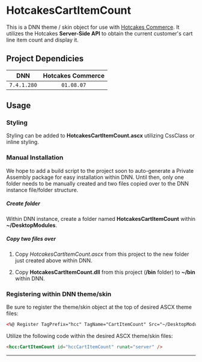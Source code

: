 # HotcakesCartItemCount
This is a DNN theme / skin object for use with [Hotcakes Commerce](http://www.hotcakescommerce.com).  It utilizes the Hotcakes **Server-Side API** to obtain the current customer's cart line item count and display it.

## Project Dependicies
| DNN         | Hotcakes Commerce |
|:-----------:|:-----------------:|
| `7.4.1.280` | `01.08.07`        |
 
 
## Usage
### Styling
Styling can be added to **HotcakesCartItemCount.ascx** utilizing CssClass or inline styling.

### Manual Installation
We hope to add a build script to the project soon to auto-generate a Private Assembly package for easy installation within DNN.  Until then, only one folder needs to be manually created and two files copied over to the DNN instance file/folder structure.

##### Create folder
Within DNN instance, create a folder named **HotcakesCartItemCount** within **~/DesktopModules**.
 
  
##### Copy two files over
1. Copy *HotcakesCartItemCount.ascx* from this project to the new folder just created above within DNN.
 
2. Copy **HotcakesCartItemCount.dll** from this project (**/bin** folder) to **~/bin** within DNN.
 
  
### Registering within DNN theme/skin
Be sure to register the theme/skin object at the top of desired ASCX theme files:
```html
<%@ Register TagPrefix="hcc" TagName="CartItemCount" Src="~/DesktopModules/HotcakesCartItemCount/HotcakesCartItemCount.ascx" %>
```
 
 
Utilize the following code within the desired ASCX theme/skin files:
```html
<hcc:CartItemCount id="hccCartItemCount" runat="server" />
``` 

---